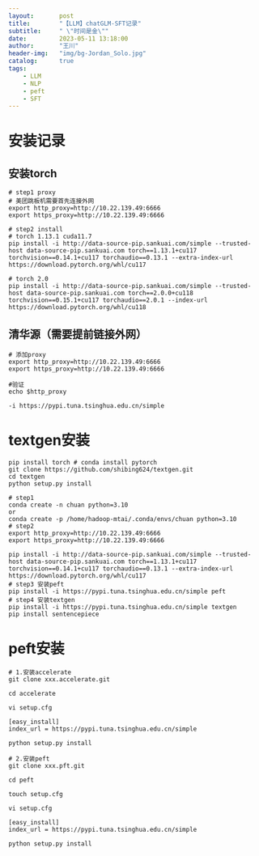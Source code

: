 ```yaml
---
layout:       post
title:        "【LLM】chatGLM-SFT记录"
subtitle:     " \"时间是金\""
date:         2023-05-11 13:18:00
author:       "王川"
header-img:   "img/bg-Jordan_Solo.jpg"
catalog:      true
tags:
    - LLM
    - NLP
    - peft
    - SFT
---
```


# 安装记录

## 安装torch
    
    # step1 proxy
    # 美团跳板机需要首先连接外网
    export http_proxy=http://10.22.139.49:6666
    export https_proxy=http://10.22.139.49:6666
    
    # step2 install
    # torch 1.13.1 cuda11.7
    pip install -i http://data-source-pip.sankuai.com/simple --trusted-host data-source-pip.sankuai.com torch==1.13.1+cu117 torchvision==0.14.1+cu117 torchaudio==0.13.1 --extra-index-url https://download.pytorch.org/whl/cu117

    # torch 2.0
    pip install -i http://data-source-pip.sankuai.com/simple --trusted-host data-source-pip.sankuai.com torch==2.0.0+cu118 torchvision==0.15.1+cu117 torchaudio==2.0.1 --index-url https://download.pytorch.org/whl/cu118
    


## 清华源（需要提前链接外网）
    # 添加proxy 
    export http_proxy=http://10.22.139.49:6666
    export https_proxy=http://10.22.139.49:6666
    
    #验证
    echo $http_proxy

    -i https://pypi.tuna.tsinghua.edu.cn/simple

# textgen安装
    
    pip install torch # conda install pytorch
    git clone https://github.com/shibing624/textgen.git
    cd textgen
    python setup.py install
    
    # step1
    conda create -n chuan python=3.10
    or
    conda create -p /home/hadoop-mtai/.conda/envs/chuan python=3.10
    # step2
    export http_proxy=http://10.22.139.49:6666
    export https_proxy=http://10.22.139.49:6666
    
    pip install -i http://data-source-pip.sankuai.com/simple --trusted-host data-source-pip.sankuai.com torch==1.13.1+cu117 torchvision==0.14.1+cu117 torchaudio==0.13.1 --extra-index-url https://download.pytorch.org/whl/cu117
    # step3 安装peft
    pip install -i https://pypi.tuna.tsinghua.edu.cn/simple peft
    # step4 安装textgen
    pip install -i https://pypi.tuna.tsinghua.edu.cn/simple textgen
    pip install sentencepiece




# peft安装

    # 1.安装accelerate
    git clone xxx.accelerate.git
    
    cd accelerate
    
    vi setup.cfg
    
    [easy_install]
    index_url = https://pypi.tuna.tsinghua.edu.cn/simple
    
    python setup.py install
    
    # 2.安装peft
    git clone xxx.pft.git
    
    cd peft
    
    touch setup.cfg
    
    vi setup.cfg
    
    [easy_install]
    index_url = https://pypi.tuna.tsinghua.edu.cn/simple
    
    python setup.py install